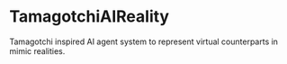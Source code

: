 # TamagotchiAIReality
Tamagotchi inspired AI agent system to represent virtual counterparts in mimic realities.
